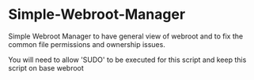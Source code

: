# Simple-Webroot-Manager

Simple Webroot Manager to have general view of webroot and to fix the common file permissions and ownership issues.

You will need to allow 'SUDO' to be executed for this script and keep this script on base webroot